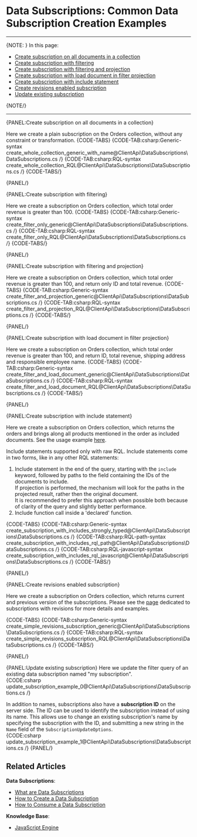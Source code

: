 # Data Subscriptions: Common Data Subscription Creation Examples

---

{NOTE: }
In this page:  

* [Create subscription on all documents in a collection](../../../client-api/data-subscriptions/creation/examples#create-subscription-on-all-documents-in-a-collection)  
* [Create subscription with filtering](../../../client-api/data-subscriptions/creation/examples#create-subscription-with-filtering)  
* [Create subscription with filtering and projection](../../../client-api/data-subscriptions/creation/examples#create-subscription-with-filtering-and-projection)  
* [Create subscription with load document in filter projection](../../../client-api/data-subscriptions/creation/examples#create-subscription-with-load-document-in-filter-projection)  
* [Create subscription with include statement](../../../client-api/data-subscriptions/creation/examples#create-subscription-with-include-statement)  
* [Create revisions enabled subscription](../../../client-api/data-subscriptions/creation/examples#create-revisions-enabled-subscription)  
* [Update existing subscription](../../../client-api/data-subscriptions/creation/examples#update-existing-subscription)  

{NOTE/}

---

{PANEL:Create subscription on all documents in a collection}

Here we create a plain subscription on the Orders collection, without any constraint or transformation.
{CODE-TABS}
{CODE-TAB:csharp:Generic-syntax create_whole_collection_generic_with_name@ClientApi\DataSubscriptions\DataSubscriptions.cs /}
{CODE-TAB:csharp:RQL-syntax create_whole_collection_RQL@ClientApi\DataSubscriptions\DataSubscriptions.cs /}
{CODE-TABS/}

{PANEL/}

{PANEL:Create subscription with filtering}

Here we create a subscription on Orders collection, which total order revenue is greater than 100.
{CODE-TABS}
{CODE-TAB:csharp:Generic-syntax create_filter_only_generic@ClientApi\DataSubscriptions\DataSubscriptions.cs /}
{CODE-TAB:csharp:RQL-syntax create_filter_only_RQL@ClientApi\DataSubscriptions\DataSubscriptions.cs /}
{CODE-TABS/}

{PANEL/}

{PANEL:Create subscription with filtering and projection}

Here we create a subscription on Orders collection, which total order revenue is greater than 100, and return only ID and total revenue.
{CODE-TABS}
{CODE-TAB:csharp:Generic-syntax create_filter_and_projection_generic@ClientApi\DataSubscriptions\DataSubscriptions.cs /}
{CODE-TAB:csharp:RQL-syntax create_filter_and_projection_RQL@ClientApi\DataSubscriptions\DataSubscriptions.cs /}
{CODE-TABS/}

{PANEL/}

{PANEL:Create subscription with load document in filter projection}

Here we create a subscription on Orders collection, which total order revenue is greater than 100, and return ID, total revenue, shipping address and responsible employee name.
{CODE-TABS}
{CODE-TAB:csharp:Generic-syntax create_filter_and_load_document_generic@ClientApi\DataSubscriptions\DataSubscriptions.cs /}
{CODE-TAB:csharp:RQL-syntax create_filter_and_load_document_RQL@ClientApi\DataSubscriptions\DataSubscriptions.cs /}
{CODE-TABS/}

{PANEL/}

{PANEL:Create subscription with include statement}

Here we create a subscription on Orders collection, which returns the orders and brings along all products mentioned in the order as included documents. 
See the usage example [here](../../../client-api/data-subscriptions/consumption/examples#subscription-that-uses-included-documents).

Include statements supported only with raw RQL. Include statements come in two forms, like in any other RQL statements:  
1. Include statement in the end of the query, starting with the `include` keyword, followed by paths to the field containing the IDs of the documents to include.  
If projection is performed, the mechanism will look for the paths in the projected result, rather then the original document.  
It is recommended to prefer this approach when possible both because of clarity of the query and slightly better performance.  
2. Include function call inside a 'declared' function.  

{CODE-TABS}
{CODE-TAB:csharp:Generic-syntax create_subscription_with_includes_strongly_typed@ClientApi\DataSubscriptions\DataSubscriptions.cs /}
{CODE-TAB:csharp:RQL-path-syntax create_subscription_with_includes_rql_path@ClientApi\DataSubscriptions\DataSubscriptions.cs /}
{CODE-TAB:csharp:RQL-javascript-syntax create_subscription_with_includes_rql_javascript@ClientApi\DataSubscriptions\DataSubscriptions.cs /}
{CODE-TABS/}

{PANEL/}

{PANEL:Create revisions enabled subscription}

Here we create a subscription on Orders collection, which returns current and previous version of the subscriptions. 
Please see the [page](../../../client-api/data-subscriptions/advanced-topics/subscription-with-revisioning) dedicated to subscriptions with revisions for more details and examples.

{CODE-TABS}
{CODE-TAB:csharp:Generic-syntax create_simple_revisions_subscription_generic@ClientApi\DataSubscriptions\DataSubscriptions.cs /}
{CODE-TAB:csharp:RQL-syntax create_simple_revisions_subscription_RQL@ClientApi\DataSubscriptions\DataSubscriptions.cs /}
{CODE-TABS/}

{PANEL/}

{PANEL:Update existing subscription}
Here we update the filter query of an existing data subscription named "my subscription".  
{CODE:csharp update_subscription_example_0@ClientApi\DataSubscriptions\DataSubscriptions.cs /}

In addition to names, subscriptions also have a **subscription ID** on the server side. The 
ID can be used to identify the subscription instead of using its name. This allows use to change 
an existing subscription's name by specifying the subscription with the ID, and submitting 
a new string in the `Name` field of the `SubscriptionUpdateOptions`.  
{CODE:csharp update_subscription_example_1@ClientApi\DataSubscriptions\DataSubscriptions.cs /}
{PANEL/}

## Related Articles

**Data Subscriptions**:

- [What are Data Subscriptions](../../../client-api/data-subscriptions/what-are-data-subscriptions)
- [How to Create a Data Subscription](../../../client-api/data-subscriptions/creation/how-to-create-data-subscription)
- [How to Consume a Data Subscription](../../../client-api/data-subscriptions/consumption/how-to-consume-data-subscription)

**Knowledge Base**:

- [JavaScript Engine](../../../server/kb/javascript-engine)
